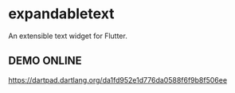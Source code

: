 # expandabletext

An extensible text widget for Flutter.

## DEMO ONLINE

https://dartpad.dartlang.org/da1fd952e1d776da0588f6f9b8f506ee


